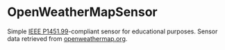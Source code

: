 # OpenWeatherMapSensor
Simple [IEEE P1451.99](https://gitlab.com/IEEE-SA/XMPPI/IoT)-compliant sensor for educational purposes. Sensor data retrieved from [openweathermap.org](https://www.openstreetmap.org/).
